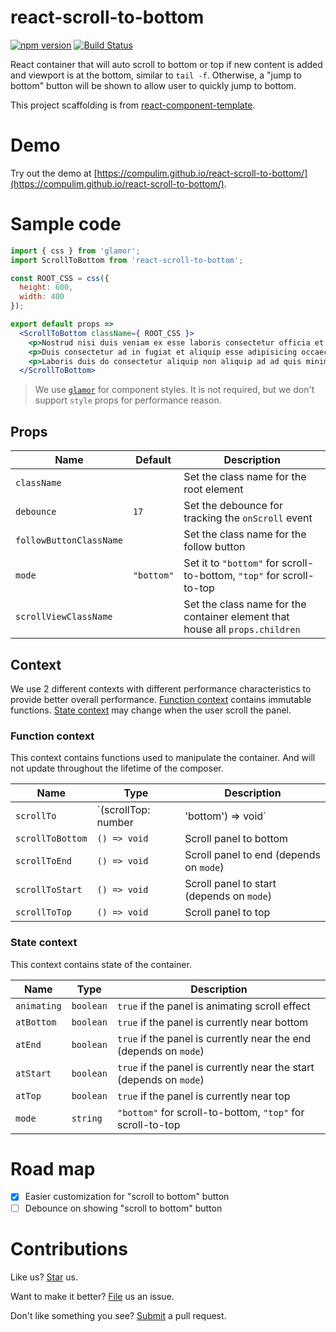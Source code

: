 # react-scroll-to-bottom

[![npm version](https://badge.fury.io/js/react-scroll-to-bottom.svg)](https://badge.fury.io/js/react-scroll-to-bottom) [![Build Status](https://travis-ci.org/compulim/react-scroll-to-bottom.svg?branch=master)](https://travis-ci.org/compulim/react-scroll-to-bottom)

React container that will auto scroll to bottom or top if new content is added and viewport is at the bottom, similar to `tail -f`. Otherwise, a "jump to bottom" button will be shown to allow user to quickly jump to bottom.

This project scaffolding is from [react-component-template](https://github.com/compulim/react-component-template).

# Demo

Try out the demo at [https://compulim.github.io/react-scroll-to-bottom/](https://compulim.github.io/react-scroll-to-bottom/).

# Sample code

```jsx
import { css } from 'glamor';
import ScrollToBottom from 'react-scroll-to-bottom';

const ROOT_CSS = css({
  height: 600,
  width: 400
});

export default props =>
  <ScrollToBottom className={ ROOT_CSS }>
    <p>Nostrud nisi duis veniam ex esse laboris consectetur officia et. Velit cillum est veniam culpa magna sit exercitation excepteur consectetur ea proident. Minim pariatur nisi dolore Lorem ipsum adipisicing do. Ea cupidatat Lorem sunt fugiat. Irure est sunt nostrud commodo sint.</p>
    <p>Duis consectetur ad in fugiat et aliquip esse adipisicing occaecat et sunt ea occaecat ad. Tempor anim consequat commodo veniam nostrud sunt deserunt adipisicing Lorem Lorem magna irure. Eu ut ipsum magna nulla sunt duis Lorem officia pariatur. Nostrud nisi anim nostrud ea est do nostrud cupidatat occaecat dolor labore do anim. Laborum quis veniam ipsum ullamco voluptate sit ea qui adipisicing aliqua sunt dolor nulla. Nulla consequat sunt qui amet. Pariatur esse pariatur veniam non fugiat laboris eu nulla incididunt.</p>
    <p>Laboris duis do consectetur aliquip non aliquip ad ad quis minim. Aute magna tempor occaecat magna fugiat culpa. Commodo id eiusmod ea pariatur consequat fugiat minim est anim. Ipsum amet ipsum eu nisi. Exercitation minim amet incididunt tempor do ut id in officia eu sit est. Dolor qui laboris laboris tempor sunt velit eiusmod non ipsum exercitation ut sint ipsum officia.</p>
  </ScrollToBottom>
```

> We use [`glamor`](https://github.com/threepointone/glamor/) for component styles. It is not required, but we don't support `style` props for performance reason.

## Props

| Name | Default | Description |
| - | - | - |
| `className` | | Set the class name for the root element |
| `debounce` | `17` | Set the debounce for tracking the `onScroll` event |
| `followButtonClassName` | | Set the class name for the follow button |
| `mode` | `"bottom"` | Set it to `"bottom"` for scroll-to-bottom, `"top"` for scroll-to-top |
| `scrollViewClassName` | | Set the class name for the container element that house all `props.children` |

## Context

We use 2 different contexts with different performance characteristics to provide better overall performance. [Function context](#function-context) contains immutable functions. [State context](#state-context) may change when the user scroll the panel.

### Function context

This context contains functions used to manipulate the container. And will not update throughout the lifetime of the composer.

| Name             | Type                                     | Description                               |
|------------------|------------------------------------------|-------------------------------------------|
| `scrollTo`       | `(scrollTop: number | 'bottom') => void` | Scroll panel to specified position        |
| `scrollToBottom` | `() => void`                             | Scroll panel to bottom                    |
| `scrollToEnd`    | `() => void`                             | Scroll panel to end (depends on `mode`)   |
| `scrollToStart`  | `() => void`                             | Scroll panel to start (depends on `mode`) |
| `scrollToTop`    | `() => void`                             | Scroll panel to top                       |

### State context

This context contains state of the container.

| Name        | Type      | Description                                                         |
|-------------|-----------|---------------------------------------------------------------------|
| `animating` | `boolean` | `true` if the panel is animating scroll effect                      |
| `atBottom`  | `boolean` | `true` if the panel is currently near bottom                        |
| `atEnd`     | `boolean` | `true` if the panel is currently near the end (depends on `mode`)   |
| `atStart`   | `boolean` | `true` if the panel is currently near the start (depends on `mode`) |
| `atTop`     | `boolean` | `true` if the panel is currently near top                           |
| `mode`      | `string`  | `"bottom"` for scroll-to-bottom, `"top"` for scroll-to-top          |

# Road map

- [x] Easier customization for "scroll to bottom" button
- [ ] Debounce on showing "scroll to bottom" button

# Contributions

Like us? [Star](https://github.com/compulim/react-scroll-to-bottom/stargazers) us.

Want to make it better? [File](https://github.com/compulim/react-scroll-to-bottom/issues) us an issue.

Don't like something you see? [Submit](https://github.com/compulim/react-scroll-to-bottom/pulls) a pull request.
